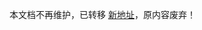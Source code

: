 <!--
 * @Descripttion:
 * @version:
 * @Author: Carl
 * @Date: 2020-10-30 15:10:44
 * @LastEditors: Carl
 * @LastEditTime: 2021-12-10 17:46:04
-->

本文档不再维护，已转移 [新地址](https://coolkit-technologies.github.io/eWeLink-API/)，原内容废弃！
